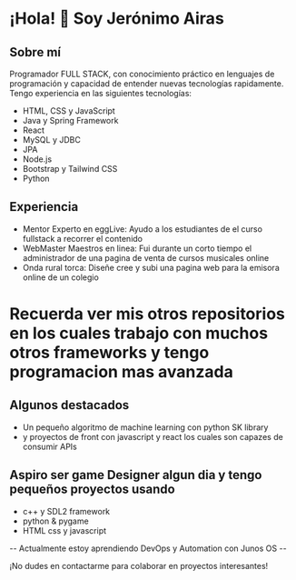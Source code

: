 # ¡Hola! 👋 Soy Jerónimo Airas

## Sobre mí
Programador FULL STACK, con conocimiento práctico en lenguajes de programación y capacidad de entender nuevas tecnologías rapidamente. Tengo experiencia en las siguientes tecnologías:

- HTML, CSS y JavaScript
- Java y Spring Framework
- React
- MySQL y JDBC
- JPA
- Node.js
- Bootstrap y Tailwind CSS
- Python

## Experiencia
- Mentor Experto en eggLive: Ayudo a los estudiantes de el curso fullstack a recorrer el contenido
- WebMaster Maestros en linea: Fui durante un corto tiempo el administrador de una pagina de venta de cursos musicales online
- Onda rural torca: Diseñe cree y subi una pagina web para la emisora online de un colegio

# Recuerda ver mis otros repositorios en los cuales trabajo con muchos otros frameworks y tengo programacion mas avanzada 

## Algunos destacados
- Un pequeño algoritmo de machine learning con python SK library
- y proyectos de front con javascript y react los cuales son capazes de consumir APIs

## Aspiro ser game Designer algun dia y tengo pequeños proyectos usando
- c++ y SDL2 framework
- python & pygame
- HTML css y javascript

-- Actualmente estoy aprendiendo DevOps y Automation con Junos OS --

¡No dudes en contactarme para colaborar en proyectos interesantes!
